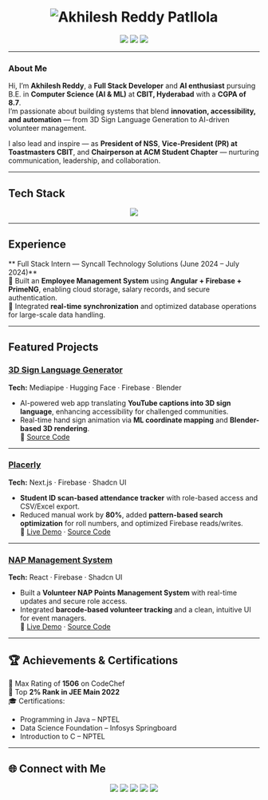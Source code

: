 <!-- Save this as README.md in your profile repo (named exactly as your username: arAkhil019) -->

<h1 align="center">
  <img src="https://readme-typing-svg.demolab.com?font=Fira+Code&weight=500&size=26&pause=1000&color=FF2E63&center=true&vCenter=true&width=500&lines=Hey%2C+I'm+Akhilesh+Reddy+👋;Full+Stack+Developer+%7C+AI+and+ML+Engineer;Breaking+Patterns+%26+Breathing+Code+🎬" alt="Akhilesh Reddy Patllola" />
</h1>

<p align="center">
  <a href="mailto:reddyakhil845@gmail.com"><img src="https://img.shields.io/badge/Email-reddyakhil845%40gmail.com-red?style=for-the-badge&logo=gmail"></a>
  <a href="https://www.linkedin.com/in/akhilesh-reddy-patlolla-51a183287/"><img src="https://img.shields.io/badge/LinkedIn-Akhilesh%20Reddy-blue?style=for-the-badge&logo=linkedin"></a>
  <a href="https://github.com/arAkhil019"><img src="https://img.shields.io/badge/GitHub-arAkhil019-black?style=for-the-badge&logo=github"></a>
</p>

---

###  About Me

Hi, I’m **Akhilesh Reddy**, a **Full Stack Developer** and **AI enthusiast** pursuing B.E. in **Computer Science (AI & ML)** at **CBIT, Hyderabad** with a **CGPA of 8.7**.  
I’m passionate about building systems that blend **innovation, accessibility, and automation** — from 3D Sign Language Generation to AI-driven volunteer management.  

I also lead and inspire — as **President of NSS**, **Vice-President (PR) at Toastmasters CBIT**, and **Chairperson at ACM Student Chapter** — nurturing communication, leadership, and collaboration.

---

## Tech Stack

<p align="center">
  <img src="https://skillicons.dev/icons?i=python,js,react,nodejs,firebase,html,github,mysql&theme=dark" />
</p>

---

## Experience

** Full Stack Intern — Syncall Technology Solutions (June 2024 – July 2024)**  
🔹 Built an **Employee Management System** using **Angular + Firebase + PrimeNG**, enabling cloud storage, salary records, and secure authentication.  
🔹 Integrated **real-time synchronization** and optimized database operations for large-scale data handling.

---

## Featured Projects

### [3D Sign Language Generator](#)
**Tech:** Mediapipe · Hugging Face · Firebase · Blender  
- AI-powered web app translating **YouTube captions into 3D sign language**, enhancing accessibility for challenged communities.  
- Real-time hand sign animation via **ML coordinate mapping** and **Blender-based 3D rendering**.  
📎 [Source Code](#handPoints)

---

### [Placerly](#)
**Tech:** Next.js · Firebase · Shadcn UI  
- **Student ID scan-based attendance tracker** with role-based access and CSV/Excel export.  
- Reduced manual work by **80%**, added **pattern-based search optimization** for roll numbers, and optimized Firebase reads/writes.  
📎 [Live Demo](#www.placerly.web.app) · [Source Code](#plcmt-mngt)

---

### [NAP Management System](#)
**Tech:** React · Firebase · Shadcn UI  
- Built a **Volunteer NAP Points Management System** with real-time updates and secure role access.  
- Integrated **barcode-based volunteer tracking** and a clean, intuitive UI for event managers.  
📎 [Live Demo](#) · [Source Code](#www.github.com/arAkhil019/nap-system)

---

## 🏆 Achievements & Certifications

🏅 Max Rating of **1506** on CodeChef  
🏅 Top **2% Rank in JEE Main 2022**  
🎓 Certifications:  
- Programming in Java – NPTEL  
- Data Science Foundation – Infosys Springboard  
- Introduction to C – NPTEL
  
---

## 🌐 Connect with Me

<p align="center">
  <a href="mailto:reddyakhil845@gmail.com"><img src="https://img.shields.io/badge/Gmail-D14836?style=for-the-badge&logo=gmail&logoColor=white" /></a>
  <a href="https://linkedin.com/in/akhilesh-reddy-patlolla-51a183287/"><img src="https://img.shields.io/badge/LinkedIn-0A66C2?style=for-the-badge&logo=linkedin&logoColor=white" /></a>
  <a href="https://github.com/arAkhil019"><img src="https://img.shields.io/badge/GitHub-100000?style=for-the-badge&logo=github&logoColor=white" /></a>
  <a href="https://auth.geeksforgeeks.org/user/aman_2_0_2_3/practice"><img src="https://img.shields.io/badge/GeeksforGeeks-2F8D46?style=for-the-badge&logo=geeksforgeeks&logoColor=white" /></a>
  <a href="https://codeforces.com/profile/abthecoder23"><img src="https://img.shields.io/badge/Codeforces-445FA0?style=for-the-badge&logo=codeforces&logoColor=white" /></a>
</p>


